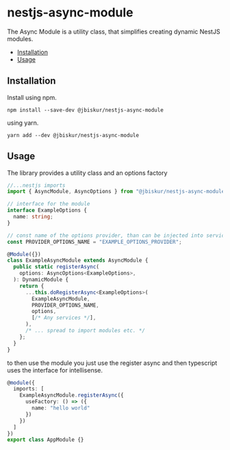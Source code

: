 # nestjs-async-module

The Async Module is a utility class, that simplifies creating dynamic NestJS modules.

[TOC]: # "## Table of Contents"
- [Installation](#installation)
- [Usage](#usage)

## Installation
Install using npm.

```npm  
npm install --save-dev @jbiskur/nestjs-async-module
```

using yarn.
```yarn  
yarn add --dev @jbiskur/nestjs-async-module
```

## Usage

The library provides a utility class and an options factory

```typescript
//...nestjs imports
import { AsyncModule, AsyncOptions } from "@jbiskur/nestjs-async-module";

// interface for the module
interface ExampleOptions {
  name: string;
}

// const name of the options provider, than can be injected into services within the module
const PROVIDER_OPTIONS_NAME = "EXAMPLE_OPTIONS_PROVIDER";

@Module({})
class ExampleAsyncModule extends AsyncModule {
  public static registerAsync(
    options: AsyncOptions<ExampleOptions>,
  ): DynamicModule {
    return {
      ...this.doRegisterAsync<ExampleOptions>(
        ExampleAsyncModule,
        PROVIDER_OPTIONS_NAME,
        options,
        [/* Any services */],
      ),
      /* ... spread to import modules etc. */
    };
  }
}
```

to then use the module you just use the register async and then typescript uses the interface for intellisense.

```typescript
@module({
  imports: [
    ExampleAsyncModule.registerAsync({
      useFactory: () => ({
        name: "hello world"
      })
    })  
  ]
})
export class AppModule {}
```
